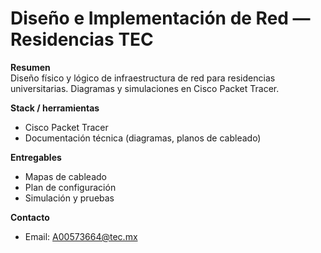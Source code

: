 # Diseño e Implementación de Red — Residencias TEC

**Resumen**  
Diseño físico y lógico de infraestructura de red para residencias universitarias. Diagramas y simulaciones en Cisco Packet Tracer.

**Stack / herramientas**
- Cisco Packet Tracer
- Documentación técnica (diagramas, planos de cableado)

**Entregables**
- Mapas de cableado
- Plan de configuración
- Simulación y pruebas

**Contacto**
- Email: A00573664@tec.mx
